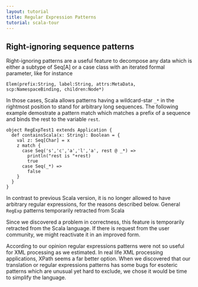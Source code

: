 ```yaml
---
layout: tutorial
title: Regular Expression Patterns
tutorial: scala-tour
---
```


## Right-ignoring sequence patterns ##

Right-ignoring patterns are a useful feature to decompose any data which is either a subtype of Seq[A] or a case class with an iterated formal parameter, like for instance

    Elem(prefix:String, label:String, attrs:MetaData, scp:NamespaceBinding, children:Node*)

In those cases, Scala allows patterns having a wildcard-star `_*` in the rightmost position to stand for arbitrary long sequences.
The following example demostrate a pattern match which matches a prefix of a sequence and binds the rest to the variable `rest`.

    object RegExpTest1 extends Application {
      def containsScala(x: String): Boolean = {
        val z: Seq[Char] = x
        z match {
          case Seq('s','c','a','l','a', rest @ _*) =>
            println("rest is "+rest)
            true
          case Seq(_*) =>
            false
        }
      }
    }

In contrast to previous Scala version, it is no longer allowed to have arbitrary regular expressions, for the reasons described below.
General `RegExp` patterns temporarily retracted from Scala

Since we discovered a problem in correctness, this feature is temporarily retracted from the Scala language. If there is request from the user community, we might reactivate it in an improved form.

According to our opinion regular expressions patterns were not so useful for XML processing as we estimated. In real life XML processing applications, XPath seems a far better option. When we discovered that our translation or regular expressions patterns has some bugs for esoteric patterns which are unusual yet hard to exclude, we chose it would be time to simplify the language.
